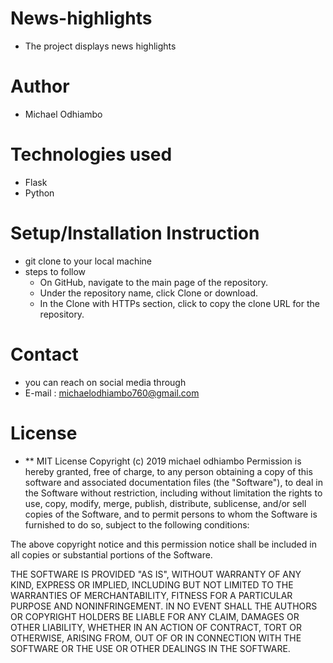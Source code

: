 # News-highlights
* The project displays news highlights

# Author
* Michael Odhiambo

# Technologies used
* Flask
* Python

# Setup/Installation Instruction
* git clone to your local machine
* steps to follow
  * On GitHub, navigate to the main page of the repository.
  * Under the repository name, click Clone or download.
  * In the Clone with HTTPs section, click  to copy the clone URL for the repository.



# Contact

* you can reach on social media through
* E-mail : michaelodhiambo760@gmail.com

# License
* ** MIT License Copyright (c) 2019 michael odhiambo Permission is hereby granted, free of charge, to any person obtaining a copy of this software and associated documentation files (the "Software"), to deal in the Software without restriction, including without limitation the rights to use, copy, modify, merge, publish, distribute, sublicense, and/or sell copies of the Software, and to permit persons to whom the Software is furnished to do so, subject to the following conditions:

The above copyright notice and this permission notice shall be included in all copies or substantial portions of the Software.

THE SOFTWARE IS PROVIDED "AS IS", WITHOUT WARRANTY OF ANY KIND, EXPRESS OR IMPLIED, INCLUDING BUT NOT LIMITED TO THE WARRANTIES OF MERCHANTABILITY, FITNESS FOR A PARTICULAR PURPOSE AND NONINFRINGEMENT. IN NO EVENT SHALL THE AUTHORS OR COPYRIGHT HOLDERS BE LIABLE FOR ANY CLAIM, DAMAGES OR OTHER LIABILITY, WHETHER IN AN ACTION OF CONTRACT, TORT OR OTHERWISE, ARISING FROM, OUT OF OR IN CONNECTION WITH THE SOFTWARE OR THE USE OR OTHER DEALINGS IN THE SOFTWARE.